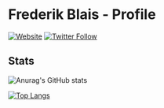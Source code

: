 # Frederik Blais - Profile

[![Website](https://img.shields.io/website?label=frederikblais.ca&style=for-the-badge&url=https%3A%2F%2Fcodestackr.com)](http://www.frederikblais.ca)
[![Twitter Follow](https://img.shields.io/twitter/follow/frederik_blais?color=1DA1F2&logo=twitter&style=for-the-badge)](https://twitter.com/frederik_blais)

## Stats

![Anurag's GitHub stats](https://github-readme-stats.vercel.app/api/?username=frederikblais&show_icons=true&title_color=fff&icon_color=79ff97&text_color=9f9f9f&bg_color=151515)

[![Top Langs](https://github-readme-stats.vercel.app/api/top-langs/?username=frederikblais&show_icons=true&title_color=fff&icon_color=79ff97&text_color=9f9f9f&bg_color=151515)](https://github.com/anuraghazra/github-readme-stats)
